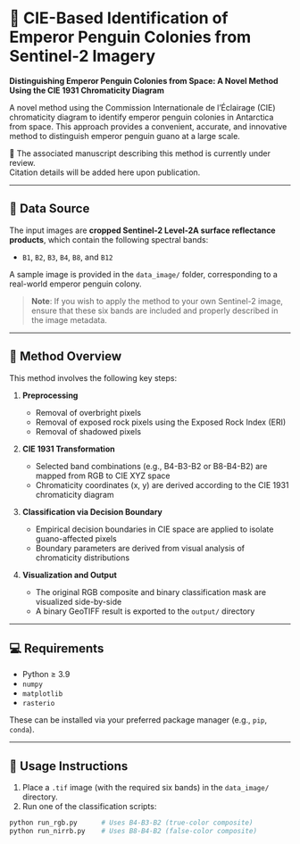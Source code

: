 # 🐧 CIE-Based Identification of Emperor Penguin Colonies from Sentinel-2 Imagery

**Distinguishing Emperor Penguin Colonies from Space: A Novel Method Using the CIE 1931 Chromaticity Diagram**

A novel method using the Commission Internationale de l’Éclairage (CIE) chromaticity diagram to identify emperor penguin colonies in Antarctica from space. This approach provides a convenient, accurate, and innovative method to distinguish emperor penguin guano at a large scale.


📄 The associated manuscript describing this method is currently under review.  
Citation details will be added here upon publication.

---

## 📡 Data Source

The input images are **cropped Sentinel-2 Level-2A surface reflectance products**, which contain the following spectral bands:

- `B1`, `B2`, `B3`, `B4`, `B8`, and `B12`

A sample image is provided in the `data_image/` folder, corresponding to a real-world emperor penguin colony.

> **Note**: If you wish to apply the method to your own Sentinel-2 image, ensure that these six bands are included and properly described in the image metadata.

---

## 🧠 Method Overview

This method involves the following key steps:

1. **Preprocessing**
   - Removal of overbright pixels
   - Removal of exposed rock pixels using the Exposed Rock Index (ERI)
   - Removal of shadowed pixels

2. **CIE 1931 Transformation**
   - Selected band combinations (e.g., B4-B3-B2 or B8-B4-B2) are mapped from RGB to CIE XYZ space
   - Chromaticity coordinates (x, y) are derived according to the CIE 1931 chromaticity diagram

3. **Classification via Decision Boundary**
   - Empirical decision boundaries in CIE space are applied to isolate guano-affected pixels
   - Boundary parameters are derived from visual analysis of chromaticity distributions

4. **Visualization and Output**
   - The original RGB composite and binary classification mask are visualized side-by-side
   - A binary GeoTIFF result is exported to the `output/` directory

---

## 💻 Requirements

- Python ≥ 3.9
- `numpy`
- `matplotlib`
- `rasterio`

These can be installed via your preferred package manager (e.g., `pip`, `conda`).

---

## 🚀 Usage Instructions

1. Place a `.tif` image (with the required six bands) in the `data_image/` directory.
2. Run one of the classification scripts:

```bash
python run_rgb.py      # Uses B4-B3-B2 (true-color composite)
python run_nirrb.py    # Uses B8-B4-B2 (false-color composite)


